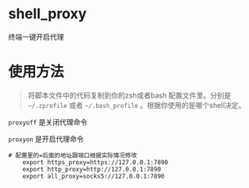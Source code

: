 # shell_proxy
终端一键开启代理

# 使用方法

> 将脚本文件中的代码复制到你的zsh或者bash 配置文件里。分别是 `~/.zprofile` 或者 `~/.bash_profile` 。根据你使用的是哪个shell决定。

`proxyoff` 是关闭代理命令

`proxyon`  是开启代理命令

```shell
# 配置里的=后面的地址跟端口根据实际情况修改
    export https_proxy=https://127.0.0.1:7890
    export http_proxy=http://127.0.0.1:7890
    export all_proxy=socks5://127.0.0.1:7890
```
